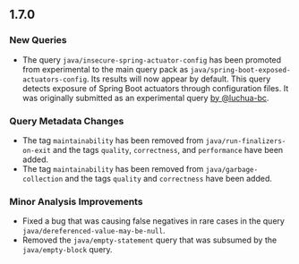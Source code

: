 ## 1.7.0

### New Queries

* The query `java/insecure-spring-actuator-config` has been promoted from experimental to the main query pack as `java/spring-boot-exposed-actuators-config`. Its results will now appear by default. This query detects exposure of Spring Boot actuators through configuration files. It was originally submitted as an experimental query [by @luchua-bc](https://github.com/github/codeql/pull/5384).

### Query Metadata Changes

* The tag `maintainability` has been removed from `java/run-finalizers-on-exit` and the tags `quality`, `correctness`, and `performance` have been added.
* The tag `maintainability` has been removed from `java/garbage-collection` and the tags `quality` and `correctness` have been added.

### Minor Analysis Improvements

* Fixed a bug that was causing false negatives in rare cases in the query `java/dereferenced-value-may-be-null`.
* Removed the `java/empty-statement` query that was subsumed by the `java/empty-block` query.
